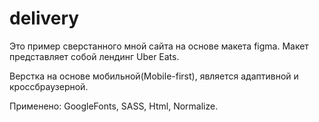 # delivery
Это пример сверстанного мной сайта  на основе макета figma.
Макет представляет собой лендинг Uber Eats.

Верстка на основе мобильной(Mobile-first), является адаптивной и кроссбраузерной.

Применено: GoogleFonts, SASS, Html, Normalize.

